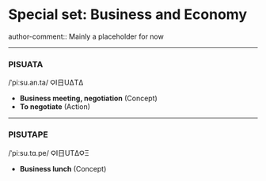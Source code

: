 # Special set: Business and Economy

author-comment:: Mainly a placeholder for now

---
### PISUATA
/ˈpiːsu.an.ta/
ϘI⽇UΔTΔ
* **Business meeting, negotiation** (Concept)
* **To negotiate** (Action)

---
### PISUTAPE
/ˈpiːsu.tɑ.pe/
ϘI⽇UTΔϘΞ
* **Business lunch** (Concept)